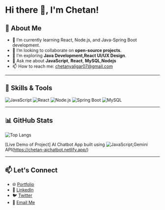 # Hi there 👋, I'm Chetan!



## 🚀 About Me
- 🌱 I’m currently learning React, Node.js, and Java-Spring Boot development.
- 👯 I’m looking to collaborate on **open-source projects**.
- 🤔 I’m exploring **Java Development,React UI/UX Design**.
- 💬 Ask me about **JavaScript**, **React**, **MySQL**,**Nodejs**
- 📫 How to reach me: chetanyaligar07@gmail.com

---

## 🌟 Skills & Tools
![JavaScript](https://img.shields.io/badge/-JavaScript-F7DF1E?logo=javascript&logoColor=black)
![React](https://img.shields.io/badge/-React-61DAFB?logo=react&logoColor=white)
![Node.js](https://img.shields.io/badge/-Node.js-339933?logo=node.js&logoColor=white)
![Spring Boot](https://img.shields.io/badge/-Spring%20Boot-6DB33F?logo=spring&logoColor=white)
![MySQL](https://img.shields.io/badge/-MySQL-4479A1?logo=mysql&logoColor=white)

---

## 📊 GitHub Stats


![Top Langs](https://github-readme-stats.vercel.app/api/top-langs/?username=Yaligarchetan&layout=compact&theme=radical)


[Live Demo of Project] AI Chatbot App built using ![JavaScript](https://img.shields.io/badge/-JavaScript-F7DF1E?logo=javascript&logoColor=black),Gemini API(https://chetan-aichatbot.netlify.app/)

---

## 📫 Let's Connect
- 🌐 [Portfolio](https://yaligarchetan.github.io/Portfolio/)
- 💼 [LinkedIn](https://www.linkedin.com/in/chetan-yaligar-32009526a/)
- 🐦 [Twitter](https://twitter.com/yourusername)
- 📧 [Email Me](chetanyaligar07@gmail.com)
